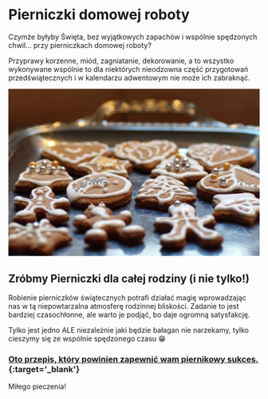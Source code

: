 # Pierniczki domowej roboty

Czymże byłyby Święta, bez wyjątkowych zapachów i wspólnie spędzonych chwil… przy pierniczkach domowej roboty?

Przyprawy korzenne, miód, zagniatanie, dekorowanie, a to wszystko wykonywane wspólnie to dla niektórych nieodzowna część przygotowań przedświątecznych i w kalendarzu adwentowym nie może ich zabraknąć.

![Pierniki](/img/2022-12-17.jpg)

## Zróbmy Pierniczki dla całej rodziny (i nie tylko!)

Robienie pierniczków świątecznych potrafi działać magię wprowadzając nas w tą niepowtarzalna atmosferę rodzinnej bliskości. Zadanie to jest bardziej czasochłonne, ale warto je podjąć, bo daje ogromną satysfakcję.

Tylko jest jedno ALE niezależnie jaki będzie bałagan nie narzekamy, tylko cieszymy się ze wspólnie spędzonego czasu 😁

### [Oto przepis, który powinien zapewnić wam piernikowy sukces.](https://mojewypieki.com/przepis/pierniczki-przepis-i){:target='_blank'}

Miłego pieczenia!
